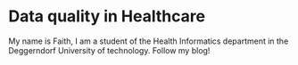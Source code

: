 # Data quality in Healthcare

My name is Faith, I am a student of the Health Informatics department in the Deggerndorf University of technology. Follow my blog!
